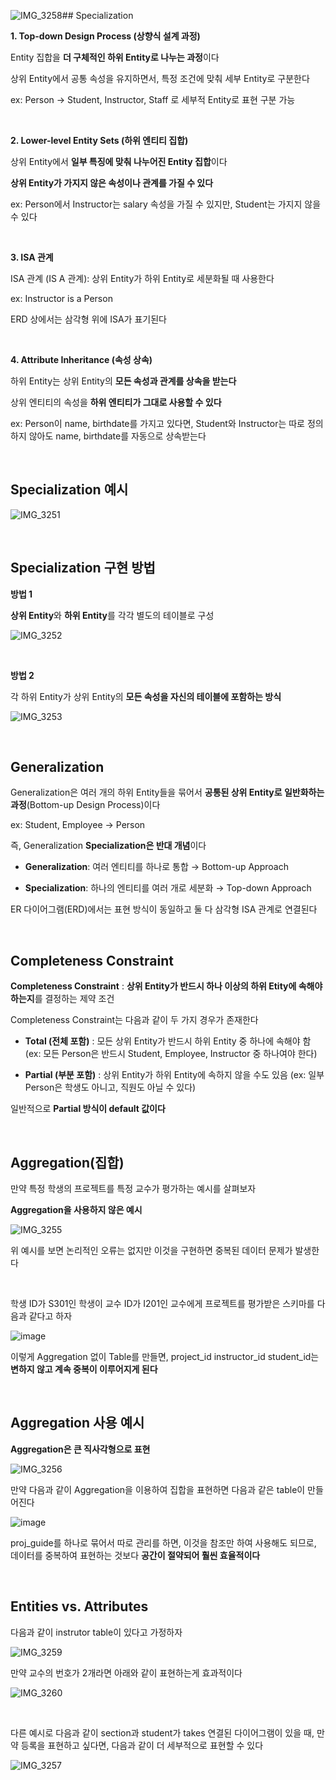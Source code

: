 ![IMG_3258](https://github.com/user-attachments/assets/884534d8-f81b-429e-a925-a58a08451e63)## Specialization

**1. Top-down Design Process (상향식 설계 과정)**

Entity 집합을 **더 구체적인 하위 Entity로 나누는 과정**이다 

상위 Entity에서 공통 속성을 유지하면서, 특정 조건에 맞춰 세부 Entity로 구분한다

ex: Person → Student, Instructor, Staff 로 세부적 Entity로 표현 구분 가능 

<br/>

**2. Lower-level Entity Sets (하위 엔티티 집합)**

상위 Entity에서 **일부 특징에 맞춰 나누어진 Entity 집합**이다 

**상위 Entity가 가지지 않은 속성이나 관계를 가질 수 있다**

ex: Person에서 Instructor는 salary 속성을 가질 수 있지만, Student는 가지지 않을 수 있다

<br/>

**3. ISA 관계**

ISA 관계 (IS A 관계): 상위 Entity가 하위 Entity로 세분화될 때 사용한다

ex: Instructor is a Person

ERD 상에서는 삼각형 위에 ISA가 표기된다

<br/>

**4. Attribute Inheritance (속성 상속)**

하위 Entity는 상위 Entity의 **모든 속성과 관계를 상속을 받는다**

상위 엔티티의 속성을 **하위 엔티티가 그대로 사용할 수 있다**

ex: Person이 name, birthdate를 가지고 있다면, Student와 Instructor는 따로 정의하지 않아도 name, birthdate를 자동으로 상속받는다 

<br/>

## Specialization 예시 

![IMG_3251](https://github.com/user-attachments/assets/b6ba4b3d-7a51-4733-8c91-7c7f70cc7ec8)

<br/>

## Specialization 구현 방법 

**방법 1**

**상위 Entity**와 **하위 Entity**를 각각 별도의 테이블로 구성

![IMG_3252](https://github.com/user-attachments/assets/0075a34f-b946-44c9-ad5f-710d4c1abc74)

<br/>

**방법 2**

각 하위 Entity가 상위 Entity의 **모든 속성을 자신의 테이블에 포함하는 방식**

![IMG_3253](https://github.com/user-attachments/assets/fba0e551-cdc9-4e46-aedf-972d32bbdbf4)

<br/>

## Generalization


Generalization은 여러 개의 하위 Entity들을 묶어서 **공통된 상위 Entity로 일반화하는 과정**(Bottom-up Design Process)이다

ex: Student, Employee → Person

즉, Generalization **Specialization은 반대 개념**이다

- **Generalization**: 여러 엔티티를 하나로 통합 → Bottom-up Approach

- **Specialization**: 하나의 엔티티를 여러 개로 세분화 → Top-down Approach

ER 다이어그램(ERD)에서는 표현 방식이 동일하고 둘 다 삼각형 ISA 관계로 연결된다

<br/>

## Completeness Constraint

**Completeness Constraint** : **상위 Entity가 반드시 하나 이상의 하위 Etity에 속해야 하는지**를 결정하는 제약 조건

Completeness Constraint는 다음과 같이 두 가지 경우가 존재한다 

- **Total (전체 포함)** : 모든 상위 Entity가 반드시 하위 Entity 중 하나에 속해야 함 (ex: 모든 Person은 반드시 Student, Employee, Instructor 중 하나여야 한다)

- **Partial (부분 포함)** : 상위 Entity가 하위 Entity에 속하지 않을 수도 있음 (ex: 일부 Person은 학생도 아니고, 직원도 아닐 수 있다)

일반적으로 **Partial 방식이 default 값이다**

<br/>

## Aggregation(집합)

만약 특정 학생의 프로젝트를 특정 교수가 평가하는 예시를 살펴보자 

**Aggregation을 사용하지 않은 예시**

![IMG_3255](https://github.com/user-attachments/assets/58d1a44d-d78e-4cef-a5ef-53ed608b9966)

위 예시를 보면 논리적인 오류는 없지만 이것을 구현하면 중복된 데이터 문제가 발생한다 

<br/>

학생 ID가 S301인 학생이 교수 ID가 I201인 교수에게 프로젝트를 평가받은 스키마를 다음과 같다고 하자 

![image](https://github.com/user-attachments/assets/246af2c0-4353-4d0e-9c7c-958c1a5f33a1)

이렇게 Aggregation 없이 Table를 만들면, project_id	instructor_id	student_id는 **변하지 않고 계속 중복이 이루어지게 된다**

<br/>

## Aggregation 사용 예시

**Aggregation은 큰 직사각형으로 표현**

![IMG_3256](https://github.com/user-attachments/assets/6125c0ae-934c-4b3a-9792-5525b5aa6416)

만약 다음과 같이 Aggregation을 이용하여 집합을 표현하면 다음과 같은 table이 만들어진다 

![image](https://github.com/user-attachments/assets/8262ac59-6052-4c12-8809-d2731d5cf364)

proj_guide를 하나로 묶어서 따로 관리를 하면, 이것을 참조만 하여 사용해도 되므로, 데이터를 중복하여 표현하는 것보다 **공간이 절약되어 훨씬 효율적이다**

<br/>

## Entities vs. Attributes

다음과 같이 instrutor table이 있다고 가정하자

![IMG_3259](https://github.com/user-attachments/assets/469b4000-3924-44b1-81a8-1118138e09ef)

만약 교수의 번호가 2개라면 아래와 같이 표현하는게 효과적이다 

![IMG_3260](https://github.com/user-attachments/assets/527a22c4-ce56-48cb-8249-6f9ff9247ee9)

<br/>

다른 예시로 다음과 같이 section과 student가 takes 연결된 다이어그램이 있을 때, 만약 등록을 표현하고 싶다면, 다음과 같이 더 세부적으로 표현할 수 있다 

![IMG_3257](https://github.com/user-attachments/assets/5ed3b765-f17d-4d23-9a80-369dc19aaa11)











































































